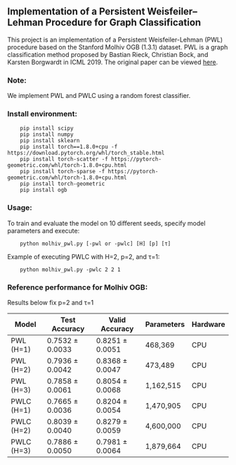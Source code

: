 ## Implementation of a Persistent Weisfeiler–Lehman Procedure for Graph Classification

This project is an implementation of a Persistent Weisfeiler-Lehman (PWL) procedure based on the Stanford Molhiv OGB (1.3.1) dataset. PWL is a graph classification method proposed by Bastian Rieck, Christian Bock, and Karsten Borgwardt in ICML 2019. The original paper can be viewed [here](http://proceedings.mlr.press/v97/rieck19a/rieck19a.pdf).

### Note:

We implement PWL and PWLC using a random forest classifier.

### Install environment:
``` 
    pip install scipy
    pip install numpy
    pip install sklearn
    pip install torch==1.8.0+cpu -f https://download.pytorch.org/whl/torch_stable.html
    pip install torch-scatter -f https://pytorch-geometric.com/whl/torch-1.8.0+cpu.html
    pip install torch-sparse -f https://pytorch-geometric.com/whl/torch-1.8.0+cpu.html
    pip install torch-geometric
    pip install ogb
```

### Usage:
To train and evaluate the model on 10 different seeds, specify model parameters and execute:
``` 
    python molhiv_pwl.py [-pwl or -pwlc] [H] [p] [τ]
```
Example of executing PWLC with H=2, p=2, and τ=1:
``` 
    python molhiv_pwl.py -pwlc 2 2 1
```

### Reference performance for Molhiv OGB:
Results below fix p=2 and τ=1

| Model              |Test Accuracy    |Valid Accuracy   | Parameters    | Hardware |
| ------------------ |--------------   | --------------- | -------------- |----------|
| PWL (H=1)     | 0.7532  ± 0.0033 | 0.8251  ± 0.0051 | 468,369  | CPU |
| PWL (H=2)       | 0.7936  ± 0.0042 | 0.8368  ± 0.0047 | 473,489 | CPU |
| PWL (H=3)       | 0.7858  ± 0.0061 | 0.8054  ± 0.0068 | 1,162,515 | CPU |
| PWLC (H=1)  | 0.7665  ± 0.0036 | 0.8204  ± 0.0054 | 1,470,905  | CPU |
| PWLC (H=2)    | 0.8039  ± 0.0040 | 0.8279  ± 0.0059 | 4,600,000  | CPU |
| PWLC (H=3) | 0.7886  ± 0.0050 | 0.7981  ± 0.0064 | 1,879,664  | CPU |
